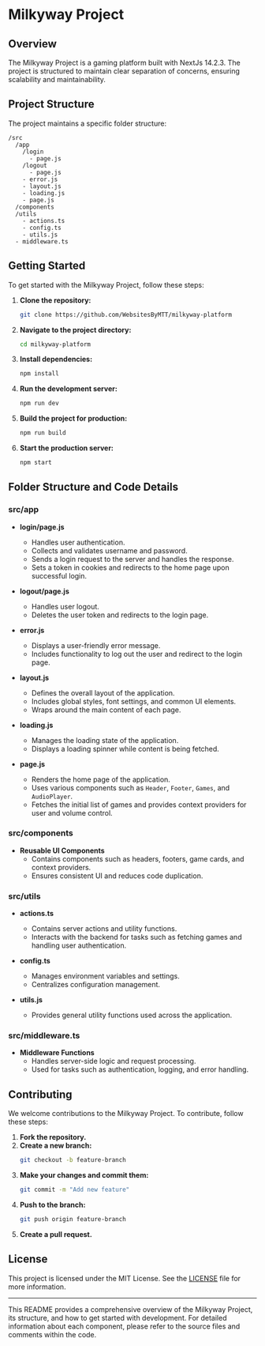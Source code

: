 # Milkyway Project

## Overview

The Milkyway Project is a gaming platform built with NextJs 14.2.3. The project is structured to maintain clear separation of concerns, ensuring scalability and maintainability.

## Project Structure

The project maintains a specific folder structure:

```
/src
  /app
    /login
      - page.js
    /logout
      - page.js
    - error.js
    - layout.js
    - loading.js
    - page.js
  /components
  /utils
    - actions.ts
    - config.ts
    - utils.js
  - middleware.ts
```


## Getting Started

To get started with the Milkyway Project, follow these steps:

1. **Clone the repository:**

   ```sh
   git clone https://github.com/WebsitesByMTT/milkyway-platform
   ```

2. **Navigate to the project directory:**

   ```sh
   cd milkyway-platform
   ```

3. **Install dependencies:**

   ```sh
   npm install
   ```

4. **Run the development server:**

   ```sh
   npm run dev
   ```

5. **Build the project for production:**

   ```sh
   npm run build
   ```

6. **Start the production server:**
   ```sh
   npm start
   ```

## Folder Structure and Code Details

### src/app

- **login/page.js**

  - Handles user authentication.
  - Collects and validates username and password.
  - Sends a login request to the server and handles the response.
  - Sets a token in cookies and redirects to the home page upon successful login.

- **logout/page.js**

  - Handles user logout.
  - Deletes the user token and redirects to the login page.

- **error.js**

  - Displays a user-friendly error message.
  - Includes functionality to log out the user and redirect to the login page.

- **layout.js**

  - Defines the overall layout of the application.
  - Includes global styles, font settings, and common UI elements.
  - Wraps around the main content of each page.

- **loading.js**

  - Manages the loading state of the application.
  - Displays a loading spinner while content is being fetched.

- **page.js**
  - Renders the home page of the application.
  - Uses various components such as `Header`, `Footer`, `Games`, and `AudioPlayer`.
  - Fetches the initial list of games and provides context providers for user and volume control.

### src/components

- **Reusable UI Components**
  - Contains components such as headers, footers, game cards, and context providers.
  - Ensures consistent UI and reduces code duplication.

### src/utils

- **actions.ts**

  - Contains server actions and utility functions.
  - Interacts with the backend for tasks such as fetching games and handling user authentication.

- **config.ts**

  - Manages environment variables and settings.
  - Centralizes configuration management.

- **utils.js**
  - Provides general utility functions used across the application.

### src/middleware.ts

- **Middleware Functions**
  - Handles server-side logic and request processing.
  - Used for tasks such as authentication, logging, and error handling.

## Contributing

We welcome contributions to the Milkyway Project. To contribute, follow these steps:

1. **Fork the repository.**
2. **Create a new branch:**
   ```sh
   git checkout -b feature-branch
   ```
3. **Make your changes and commit them:**
   ```sh
   git commit -m "Add new feature"
   ```
4. **Push to the branch:**
   ```sh
   git push origin feature-branch
   ```
5. **Create a pull request.**

## License

This project is licensed under the MIT License. See the [LICENSE](LICENSE) file for more information.

---

This README provides a comprehensive overview of the Milkyway Project, its structure, and how to get started with development. For detailed information about each component, please refer to the source files and comments within the code.
